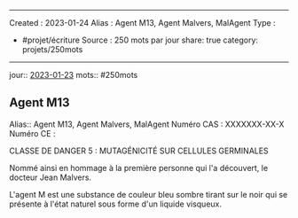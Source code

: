 
---
Created :  2023-01-24
Alias : Agent M13, Agent Malvers, MalAgent
Type : 
- #projet/écriture
Source : 250 mots par jour
share: true
category: projets/250mots
---
jour::  [2023-01-23](2023-01-23.md) 
mots:: 
#250mots

## Agent M13

Alias:: Agent M13, Agent Malvers, MalAgent
Numéro CAS : XXXXXXX-XX-X
Numéro CE : 

CLASSE DE DANGER 5 : MUTAGÉNICITÉ SUR CELLULES GERMINALES

Nommé ainsi en hommage à la première personne qui l'a découvert, le docteur Jean Malvers.

L'agent M est une substance de couleur bleu sombre tirant sur le noir qui se présente à l'état naturel sous forme d'un liquide visqueux.




